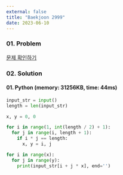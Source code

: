 ```yaml
---
external: false
title: "Baekjoon 2999"
date: 2023-06-10
---
```


### 01. Problem

[문제 확인하기](https://www.acmicpc.net/problem/2999)

### 02. Solution

#### 01. Python (memory: 31256KB, time: 44ms)

```Python
input_str = input()
length = len(input_str)

x, y = 0, 0

for i in range(1, int(length / 2) + 1):
  for j in range(i, length + 1):
    if i * j == length:
      x, y = i, j

for i in range(x):
  for j in range(y):
    print(input_str[i + j * x], end='')
```
